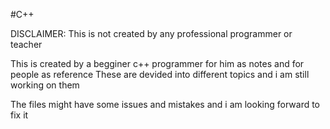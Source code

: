 #C++

DISCLAIMER: This is not created by any professional programmer or teacher 

This is created by a begginer c++ programmer for him as notes and for people as reference 
These are devided into different topics
and i am still working on them

The files might have some issues and mistakes
and i am looking forward to fix it

